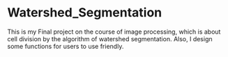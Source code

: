 # Watershed_Segmentation
This is my Final project on the course of image processing, which is about cell division by the algorithm of watershed segmentation. Also, I design some functions for users to use friendly.
